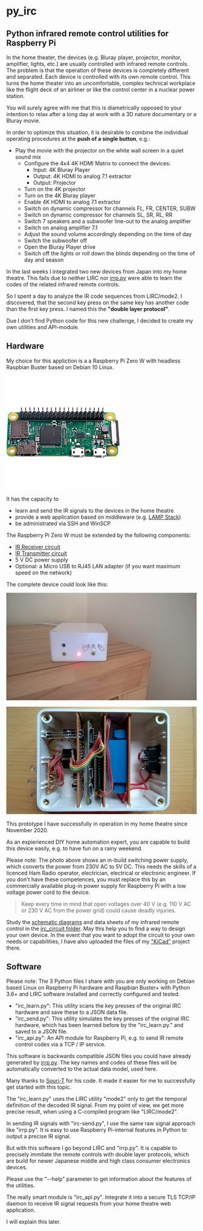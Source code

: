 # py_irc
## Python infrared remote control utilities for Raspberry Pi ##

In the home theater, the devices (e.g. Bluray player, projector, monitor, amplifier, lights, etc.) are usually controlled with infrared remote controls. The problem is that the operation of these devices is completely different and separated. Each device is controlled with its own remote control. This turns the home theater into an uncomfortable, complex technical workplace like the flight deck of an airliner or like the control center in a nuclear power station.

You will surely agree with me that this is diametrically opposed to your intention to relax after a long day at work with a 3D nature documentary or a Bluray movie.

In order to optimize this situation, it is desirable to combine the individual operating procedures at the **push of a single button**, e.g.:
 * Play the movie with the projector on the white wall screen in a quiet sound mix
   * Configure the 4x4 4K HDMI Matrix to connect the devices:
     * Input: 4K Bluray Player
     * Output: 4K HDMI to analog 7.1 extractor
     * Output: Projector
   * Turn on the 4K projector
   * Turn on the 4K Bluray player
   * Enable 4K HDMI to analog 7.1 extractor
   * Switch on dynamic compressor for channels FL, FR, CENTER, SUBW
   * Switch on dynamic compressor for channels SL, SR, RL, RR
   * Switch 7 speakers and a subwoofer line-out to the analog amplifier
   * Switch on analog amplifier 7.1
   * Adjust the sound volume accordingly depending on the time of day
   * Switch the subwoofer off
   * Open the Bluray Player drive
   * Switch off the lights or roll down the blinds depending on the time of day and season

In the last weeks I integrated two new devices from Japan into my home theatre. This fails due to neither LIRC nor [irrp.py](https://github.com/souri-t/RemoteControl-RPI/blob/master/remote/bin/irrp) were able to learn the codes of the related infrared remote controls. 

So I spent a day to analyze the IR code sequences from LIRC/mode2. I discovered, that the second key press on the same key has another code than the first key press. I named this the **"double layer protocol"**.

Due I don't find Python code for this new challenge, I decided to create my own utilities and API-module.

## Hardware ##

My choice for this appliction is a a Raspberry Pi Zero W with headless Raspbian Buster based on Debian 10 Linux. 

![Raspberry Pi Zero W](images/rpi_zero_w.jpg)

It has the capacity to 
  * learn and send the IR signals to the devices in the home theatre
  * provide a web application based on middleware (e.g. [LAMP Stack](https://www.linuxbabe.com/debian/install-lamp-stack-debian-10-buster))
  * be administrated via SSH and WinSCP

The Raspberry Pi Zero W must be extended by the following components:
  * [IR Receiver circuit](irc_circuit/irc_circuit.pdf)
  * [IR Transmitter circuit](irc_circuit/irc_circuit.pdf)
  * 5 V DC power supply
  * Optional: a Micro USB to RJ45 LAN adapter (if you want maximum speed on the network)

The complete device could look like this:

![Infrared Remote Control outside](https://github.com/michaelpaulkorthals/py_irc/blob/main/images/rpi_irc_1.png)

![Infrared Remote Control inside](https://github.com/michaelpaulkorthals/py_irc/blob/main/images/rpi_irc_2.png)

This prototype I have successfully in operation in my home theatre since November 2020.

As an expierienced DIY home automation expert, you are capable to build this device easily, e.g. to have fun on a rainy weekend.

Please note:
The photo above shows an in-build switching power supply, which converts the power from 230V AC to 5V DC. This needs the skills of a licenced Ham Radio operator, electrician, electrical or electronic engineer. If you don't have these competences, you must replace this by an commercially available plug-in power supply for Raspberry Pi with a low voltage power cord to the device. 

> Keep every time in mind that open voltages over 40 V (e.g. 110 V AC or 230 V AC from the power grid) could cause deadly injuries.

Study the [schematic diagrams](https://github.com/michaelpaulkorthals/py_irc/blob/main/irc_circuit/irc_circuit.pdf) and data sheets of my infrared remote control in the [irc_circuit folder](https://github.com/michaelpaulkorthals/py_irc/tree/main/irc_circuit).
May this help you to find a way to design your own device. In the event that you want to adopt the circuit to your own needs or capabilities, I have also uploaded the files of my ["KiCad"](https://www.kicad.org/) project there.

## Software ##

Please note: The 3 Python files I share with you are only working on Debian based Linux on Raspberry Pi hardware and Raspbian Buster+ with Python 3.6+ and LIRC software installed and correctly configured and tested.

  * "irc_learn.py": This utility scans the key presses of the original IRC hardware and save these to a JSON data file.
  * "irc_send.py": This utility simulates the key presses of the original IRC hardware, which has been learned before by the "irc_learn.py." and saved to a JSON file.
  * "irc_api.py": An API module for Raspberry Pi, e.g. to send IR remote control codes via a TCP / IP service.

This software is backwards compatible JSON files you could have already generated by [irrp.py](https://github.com/souri-t/RemoteControl-RPI/blob/master/remote/bin/irrp). The key names and codes of these files will be automatically converted to the actual data model, used here. 

Many thanks to [Souri-T](https://github.com/souri-t) for his code. It made it easier for me to successfully get started with this topic.

The "irc_learn.py" uses the LIRC utility "mode2" only to get the temporal definition of the decoded IR signal. From my point of view, we get more precise result, when using a C-compiled program like "LIRC/mode2".

In sending IR signals with "irc-send.py", I use the same raw signal approach like "irrp.py". It is easy to use Raspberry Pi-internal features in Python to output a precise IR signal. 

But with this software I go beyond LIRC and "irrp.py". It is capable to precisely immitate the remote controls with double layer protocols, which are build for newer Japanese middle and high class consumer electronics devices.

Please use the "--help" parameter to get information about the features of the utilities.

The really smart module is "irc_api.py". Integrate it into a secure TLS TCP/IP daemon to receive IR signal requests from your home theatre web application.

I will explain this later.
